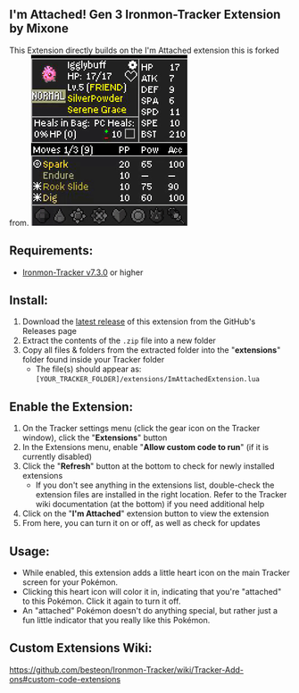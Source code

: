 

## I'm Attached! Gen 3 Ironmon-Tracker Extension by Mixone
This Extension directly builds on the I'm Attached extension this is forked from.
![image](https://raw.githubusercontent.com/Mixone-FinallyHere/BeMyFren-IronmonExtension/main/Functionality.gif)

## Requirements:
- [Ironmon-Tracker v7.3.0](https://github.com/besteon/Ironmon-Tracker) or higher

## Install:
1) Download the [latest release](https://github.com/UTDZac/ImAttached-IronmonExtension/releases/latest) of this extension from the GitHub's Releases page
2) Extract the contents of the `.zip` file into a new folder
3) Copy all files & folders from the extracted folder into the "**extensions**" folder found inside your Tracker folder
   - The file(s) should appear as: `[YOUR_TRACKER_FOLDER]/extensions/ImAttachedExtension.lua`

## Enable the Extension:
1) On the Tracker settings menu (click the gear icon on the Tracker window), click the "**Extensions**" button
2) In the Extensions menu, enable "**Allow custom code to run**" (if it is currently disabled)
3) Click the "**Refresh**" button at the bottom to check for newly installed extensions
   - If you don't see anything in the extensions list, double-check the extension files are installed in the right location. Refer to the Tracker wiki documentation (at the bottom) if you need additional help
4) Click on the "**I'm Attached**" extension button to view the extension
5) From here, you can turn it on or off, as well as check for updates

## Usage:
- While enabled, this extension adds a little heart icon on the main Tracker screen for your Pokémon.
- Clicking this heart icon will color it in, indicating that you're "attached" to this Pokémon. Click it again to turn it off.
- An "attached" Pokémon doesn't do anything special, but rather just a fun little indicator that you really like this Pokémon.

## Custom Extensions Wiki:
https://github.com/besteon/Ironmon-Tracker/wiki/Tracker-Add-ons#custom-code-extensions
